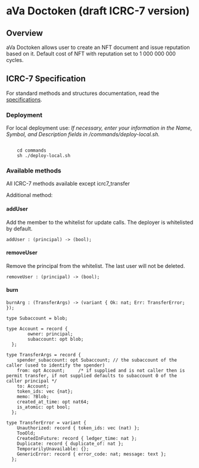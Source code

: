 # aVa Doctoken (draft ICRC-7 version)

## Overview

aVa Doctoken allows user to create an NFT document and issue reputation based on it. Default cost of NFT with reputation set to 1 000 000 000 cycles.

## ICRC-7 Specification

For standard methods and structures documentation, read the [specifications](https://github.com/dfinity/ICRC/blob/main/ICRCs/ICRC-7/ICRC-7.md).

### Deployment
For local deployment use: 
*If necessary, enter your information in the Name, Symbol, and Description fields in /commands/deploy-local.sh.*

<code>
	cd commands
	sh ./deploy-local.sh
</code>


### Available methods
All ICRC-7 methods available except icrc7_transfer

Additional method: 

#### addUser
Add the member to the whitelist for update calls.
The deployer is whitelisted by default.

```candid "Methods" +=
addUser : (principal) -> (bool);
```

#### removeUser
Remove the principal from the whitelist.
The last user will not be deleted.

```candid "Methods" +=
removeUser : (principal) -> (bool);
```

#### burn
```candid "Methods" +=
burnArg : (TransferArgs) -> (variant { Ok: nat; Err: TransferError; });
```

```candid "Type definitions" +=
type Subaccount = blob;

type Account = record {
		owner: principal; 
		subaccount: opt blob;
  };
  
type TransferArgs = record {
    spender_subaccount: opt Subaccount; // the subaccount of the caller (used to identify the spender)
    from: opt Account;     /* if supplied and is not caller then is permit transfer, if not supplied defaults to subaccount 0 of the caller principal */
    to: Account;
    token_ids: vec {nat};   
    memo: ?Blob;
    created_at_time: opt nat64;
    is_atomic: opt bool;
  };

type TransferError = variant {
    Unauthorized: record { token_ids: vec (nat) };
    TooOld;
    CreatedInFuture: record { ledger_time: nat };
    Duplicate: record { duplicate_of: nat };
    TemporarilyUnavailable: {};
    GenericError: record { error_code: nat; message: text };
  };
```





